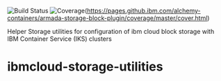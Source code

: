 ![Build Status](https://travis-ci.com/IBM/ibmcloud-storage-utilities.svg?branch=master)
![Coverage](https://pages.github.ibm.com/alchemy-containers/armada-storage-block-plugin/coverage/master/badge.svg)(https://pages.github.ibm.com/alchemy-containers/armada-storage-block-plugin/coverage/master/cover.html)

Helper Storage utilities for configuration of ibm cloud block storage with IBM Container Service (IKS) clusters
# ibmcloud-storage-utilities


